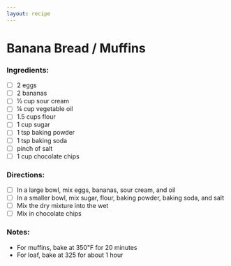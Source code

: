 ```yaml
---
layout: recipe
---
```

# Banana Bread / Muffins

### Ingredients:

- [ ] 2 eggs
- [ ] 2 bananas
- [ ] ½ cup sour cream
- [ ] ¼ cup vegetable oil
- [ ] 1.5 cups flour
- [ ] 1 cup sugar
- [ ] 1 tsp baking powder
- [ ] 1 tsp baking soda
- [ ] pinch of salt
- [ ] 1 cup chocolate chips

### Directions:

- [ ] In a large bowl, mix eggs, bananas, sour cream, and oil
- [ ] In a smaller bowl, mix sugar, flour, baking powder, baking soda, and salt
- [ ] Mix the dry mixture into the wet
- [ ] Mix in chocolate chips

### Notes:

* For muffins, bake at 350℉ for 20 minutes
* For loaf, bake at 325 for about 1 hour
